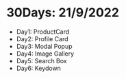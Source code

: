 # 30Days: 21/9/2022
- Day1: ProductCard
- Day2: Profile Card
- Day3: Modal Popup
- Day4: Image Gallery
- Day5: Search Box
- Day6: Keydown
